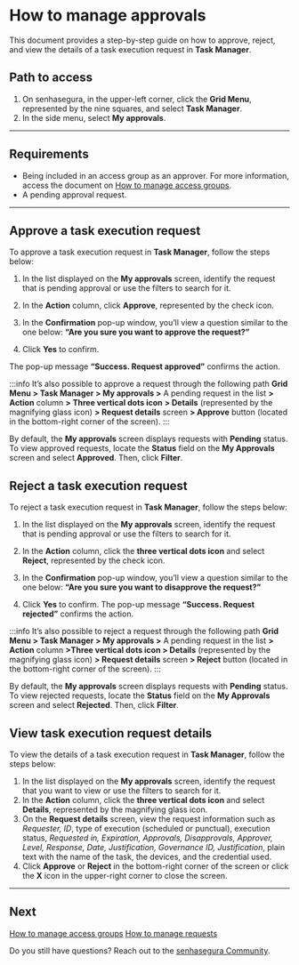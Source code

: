 # How to manage approvals

This document provides a step-by-step guide on how to approve, reject, and view the details of a task execution request in **Task Manager**.


## Path to access
1. On senhasegura, in the upper-left corner, click the **Grid Menu**, represented by the nine squares, and select **Task Manager**.
2. In the side menu, select **My approvals**.
---
## Requirements
* Being included in an access group as an approver. For more information, access the document on [How to manage access groups](/v3-32/docs/dsm-how-to-manage-access-groups).
* A pending approval request.

---
## Approve a task execution request

To approve a task execution request in **Task Manager**, follow the steps below:


1. In the list displayed on the **My approvals** screen, identify the request that is pending approval or use the filters to search for it.
2. In the **Action** column, click **Approve**, represented by the check icon.
3. In the **Confirmation** pop-up window, you’ll view a question similar to the one below:
**“Are you sure you want to approve the request?”**

4. Click **Yes** to confirm.

The pop-up message **“Success. Request approved”** confirms the action.

 :::info
It’s also possible to approve a request through the following path **Grid Menu > Task Manager > My approvals >** A pending request in the list **> Action** column **> Three vertical dots icon** **> Details** (represented by the magnifying glass icon) **> Request details** screen **> Approve** button (located in the bottom-right corner of the screen).
:::

By default, the **My approvals** screen displays requests with **Pending** status. To view approved requests, locate the **Status** field on the **My Approvals** screen and select **Approved**. Then, click **Filter**.


## Reject a task execution request

To reject a task execution request in **Task Manager**, follow the steps below:

1. In the list displayed on the **My approvals** screen, identify the request that is pending approval or use the filters to search for it.
2. In the **Action** column, click the **three vertical dots icon** and select **Reject**, represented by the check icon.
3. In the **Confirmation** pop-up window, you’ll view a question similar to the one below:
 **“Are you sure you want to disapprove the request?”**

4. Click **Yes** to confirm.
The pop-up message **“Success. Request rejected”** confirms the action.

 :::info
It’s also possible to reject a request through the following path **Grid Menu > Task Manager > My approvals >** A pending request in the list **> Action** column **>Three vertical dots icon > Details** (represented by the magnifying glass icon) **> Request details** screen **> Reject** button (located in the bottom-right corner of the screen).
:::

By default, the **My approvals** screen displays requests with **Pending** status. To view rejected requests, locate the **Status** field on the **My Approvals** screen and select **Rejected**. Then, click **Filter**.



## View task execution request details
To view the details of a task execution request in **Task Manager**, follow the steps below:

1. In the list displayed on the **My approvals** screen, identify the request that you want to view or use the filters to search for it.
2. In the **Action** column, click the **three vertical dots icon** and select **Details**, represented by the magnifying glass icon.
3. On the **Request details** screen, view the request information such as *Requester, ID*, type of execution (scheduled or punctual), execution status, *Requested in, Expiration, Approvals, Disapprovals, Approver, Level, Response, Date, Justification, Governance ID, Justification*, plain text with the name of the task, the devices, and the credential used.
4. Click **Approve** or **Reject** in the bottom-right corner of the screen or click the **X** icon in the upper-right corner to close the screen.   
---
## Next
[How to manage access groups](/v3-32/docs/task-manager-how-to-manage-access-groups)
[How to manage requests](/v3-32/docs/task-manager-how-to-manage-requests)

Do you still have questions? Reach out to the [senhasegura Community](https://community.senhasegura.io/).

